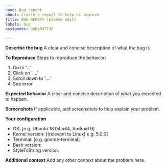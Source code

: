 ```yaml
---
name: Bug report
about: Create a report to help us improve
title: BUG REPORT (please edit)
labels: bug
assignees: GoDzM4TT3O

---
```


**Describe the bug**
A clear and concise description of what the bug is.

**To Reproduce**
Steps to reproduce the behavior:
1. Go to '...'
2. Click on '....'
3. Scroll down to '....'
4. See error

**Expected behavior**
A clear and concise description of what you expected to happen.

**Screenshots**
If applicable, add screenshots to help explain your problem.

**Your configuration**
 - OS: [e.g. Ubuntu 18.04 x64, Android 9]
 - Kernel version: [(relevant to Linux) e.g. 5.0.0]
 - Terminal: [e.g. gnome-terminal]
 - Bash version:
 - StyleToString version:

**Additional context**
Add any other context about the problem here.
